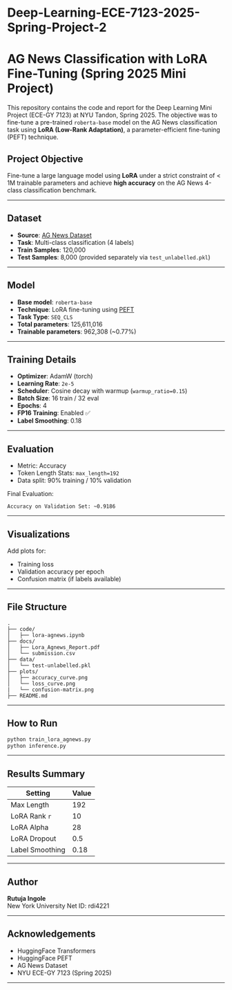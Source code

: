 # Deep-Learning-ECE-7123-2025-Spring-Project-2
# AG News Classification with LoRA Fine-Tuning (Spring 2025 Mini Project)

This repository contains the code and report for the Deep Learning Mini Project (ECE-GY 7123) at NYU Tandon, Spring 2025. The objective was to fine-tune a pre-trained `roberta-base` model on the AG News classification task using **LoRA (Low-Rank Adaptation)**, a parameter-efficient fine-tuning (PEFT) technique.

## Project Objective

Fine-tune a large language model using **LoRA** under a strict constraint of < 1M trainable parameters and achieve **high accuracy** on the AG News 4-class classification benchmark.

---

## Dataset

- **Source**: [AG News Dataset](https://huggingface.co/datasets/ag_news)
- **Task**: Multi-class classification (4 labels)
- **Train Samples**: 120,000
- **Test Samples**: 8,000 (provided separately via `test_unlabelled.pkl`)

---

## Model

- **Base model**: `roberta-base`
- **Technique**: LoRA fine-tuning using [PEFT](https://github.com/huggingface/peft)
- **Task Type**: `SEQ_CLS`
- **Total parameters**: 125,611,016
- **Trainable parameters**: 962,308 (~0.77%)


---

## Training Details

- **Optimizer**: AdamW (torch)
- **Learning Rate**: `2e-5`
- **Scheduler**: Cosine decay with warmup (`warmup_ratio=0.15`)
- **Batch Size**: 16 train / 32 eval
- **Epochs**: 4
- **FP16 Training**: Enabled ✅
- **Label Smoothing**: 0.18
---

## Evaluation

- Metric: Accuracy
- Token Length Stats: `max_length=192`
- Data split: 90% training / 10% validation

Final Evaluation:
```text
Accuracy on Validation Set: ~0.9186
```

---

## Visualizations

Add plots for:
- Training loss
- Validation accuracy per epoch
- Confusion matrix (if labels available)

---

## File Structure
```
.
├── code/
│   ├── lora-agnews.ipynb
├── docs/
│   ├── Lora_Agnews_Report.pdf
│   └── submission.csv
├── data/
│   └── test-unlabelled.pkl
├── plots/
│   ├── accuracy_curve.png
│   └── loss_curve.png
|   └── confusion-matrix.png
├── README.md

```
---

## How to Run

```bash
python train_lora_agnews.py
python inference.py
```

---

## Results Summary

| Setting                | Value              |
|------------------------|--------------------|
| Max Length             | 192                |
| LoRA Rank `r`          | 10                  |
| LoRA Alpha             | 28                 |
| LoRA Dropout           | 0.5                |
| Label Smoothing        | 0.18               |

---

## Author

**Rutuja Ingole**  
New York University
Net ID: rdi4221

---

## Acknowledgements

- HuggingFace Transformers
- HuggingFace PEFT
- AG News Dataset
- NYU ECE-GY 7123 (Spring 2025)

---
